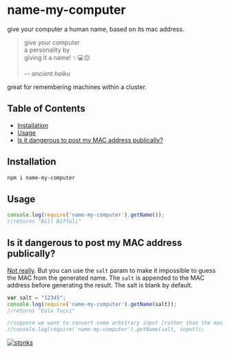 # name-my-computer

give your computer a human name, based on its mac address. 


>give your computer<br/>
>a personality by<br/>
>giving it a name! ✨💻😊<br/>
> 
> -- <cite>ancient haiku</cite>

great for remembering machines within a cluster.

## Table of Contents

- [Installation](#installation)
- [Usage](#usage)
- [Is it dangerous to post my MAC address publically?](#is-it-dangerous-to-post-my-mac-address-publically)

## Installation

```sh
npm i name-my-computer
```

## Usage

```javascript
console.log(require('name-my-computer').getName());
//returns "Bill Biffoli"
```

## Is it dangerous to post my MAC address publically?

[Not really](https://security.stackexchange.com/questions/67893/is-it-dangerous-to-post-my-mac-address-publicly). But you can use the `salt` param to make it impossible to guess the MAC from the generated name. The `salt` is appended to the MAC address before generating the result. The salt is blank by default.

```javascript
var salt = "12345";
console.log(require('name-my-computer').getName(salt)); 
//returns "Eula Tucci"

//suppose we want to convert some arbitrary input [rather than the mac address], into a name...
//console.log(require('name-my-computer').getName(salt, input));
```


[![stonks](https://i.imgur.com/UpDxbfe.png)](https://www.npmjs.com/~stonkpunk)


